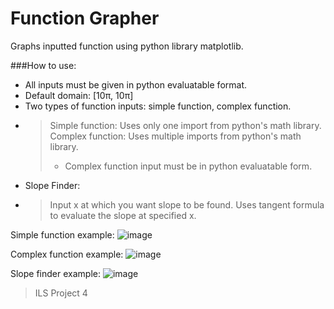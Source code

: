 # Function Grapher
Graphs inputted function using python library matplotlib.

###How to use:
- All inputs must be given in python evaluatable format.
- Default domain: [10π, 10π]
- Two types of function inputs: simple function, complex function.
- > Simple function: Uses only one import from python's math library.
  > Complex function: Uses multiple imports from python's math library.
  > - Complex function input must be in python evaluatable form.
- Slope Finder:
- > Input x at which you want slope to be found.
  > Uses tangent formula to evaluate the slope at specified x.

Simple function example:
![image](https://github.com/user-attachments/assets/44873fba-ac53-4e22-9a32-4cd15bd8b0ac)

Complex function example:
![image](https://github.com/user-attachments/assets/2b50d767-e802-4e0f-98c8-f27c4bef53c4)

Slope finder example:
![image](https://github.com/user-attachments/assets/6f44a603-3931-48c6-8118-7dd90d081e78)

> ILS Project 4
